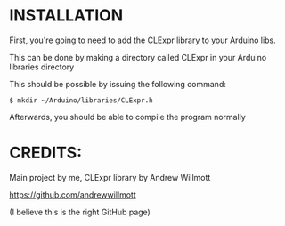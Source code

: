 # INSTALLATION
First, you're going to need to add the CLExpr library to your Arduino libs.

This can be done by making a directory called CLExpr in your Arduino libraries directory

This should be possible by issuing the following command:
```
$ mkdir ~/Arduino/libraries/CLExpr.h
```


Afterwards, you should be able to compile the program normally

# CREDITS:

Main project by me, CLExpr library by Andrew Willmott

https://github.com/andrewwillmott

(I believe this is the right GitHub page)
